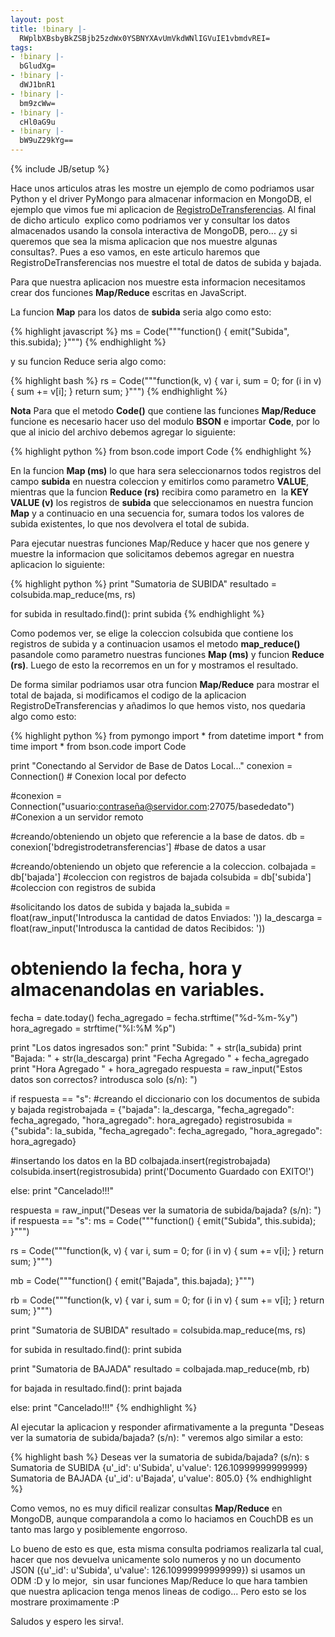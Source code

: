 ```yaml
---
layout: post
title: !binary |-
  RWplbXBsbyBkZSBjb25zdWx0YSBNYXAvUmVkdWNlIGVuIE1vbmdvREI=
tags:
- !binary |-
  bGludXg=
- !binary |-
  dWJ1bnR1
- !binary |-
  bm9zcWw=
- !binary |-
  cHl0aG9u
- !binary |-
  bW9uZ29kYg==
---
```

{% include JB/setup %}


Hace unos articulos atras les mostre un ejemplo de como podriamos usar Python y el driver PyMongo para almacenar informacion en MongoDB, el ejemplo que vimos fue mi aplicacion de <a href="http://blog.jam.net.ve/2011/01/10/almacenando-datos-en-mongodb-desde-python/">RegistroDeTransferencias</a>. Al final de dicho articulo  explico como podriamos ver y consultar los datos almacenados usando la consola interactiva de MongoDB, pero... ¿y si queremos que sea la misma aplicacion que nos muestre algunas consultas?. Pues a eso vamos, en este articulo haremos que RegistroDeTransferencias nos muestre el total de datos de subida y bajada.

Para que nuestra aplicacion nos muestre esta informacion necesitamos crear dos funciones <strong>Map/Reduce</strong> escritas en JavaScript.

La funcion <strong>Map</strong> para los datos de <strong>subida</strong> seria algo como esto:

{% highlight javascript %}
ms = Code("""function() {
 emit("Subida", this.subida);
 }""")
{% endhighlight %}

y su funcion Reduce seria algo como:

{% highlight bash %}
rs = Code("""function(k, v) {
 var i, sum = 0;
 for (i in v) {
 sum += v[i];
 }
 return sum;
 }""")
{% endhighlight %}

**Nota** Para que el metodo <strong>Code()</strong> que contiene las funciones <strong>Map/Reduce</strong> funcione es necesario hacer uso del modulo <strong>BSON</strong> e importar <strong>Code</strong>, por lo que al inicio del archivo debemos agregar lo siguiente:

{% highlight python %}
from bson.code import Code
{% endhighlight %}

En la funcion <strong>Map (ms)</strong> lo que hara sera seleccionarnos todos registros del campo <strong>subida</strong> en nuestra coleccion y emitirlos como parametro <strong>VALUE</strong>, mientras que la funcion <strong>Reduce (rs)</strong> recibira como parametro en  la <strong>KEY VALUE (v)</strong> los registros de <strong>subida</strong> que seleccionamos en nuestra funcion <strong>Map</strong> y a continuacio en una secuencia for, sumara todos los valores de subida existentes, lo que nos devolvera el total de subida.

Para ejecutar nuestras funciones Map/Reduce y hacer que nos genere y muestre la informacion que solicitamos debemos agregar en nuestra aplicacion lo siguiente:

{% highlight python %}
print "Sumatoria de SUBIDA"
resultado = colsubida.map_reduce(ms, rs)

for subida in resultado.find():
	print subida
{% endhighlight %}

Como podemos ver, se elige la coleccion colsubida que contiene los registros de subida y a continuacion usamos el metodo <strong>map_reduce()</strong> pasandole como parametro nuestras funciones <strong>Map (ms)</strong> y funcion <strong>Reduce (rs)</strong>. Luego de esto la recorremos en un for y mostramos el resultado.

De forma similar podriamos usar otra funcion <strong>Map/Reduce</strong> para mostrar el total de bajada, si modificamos el codigo de la aplicacion RegistroDeTransferencias y añadimos lo que hemos visto, nos quedaria algo como esto:

{% highlight python %}
from pymongo import *
from datetime import *
from time import *
from bson.code import Code

print "Conectando al Servidor de Base de Datos Local..."
conexion = Connection() # Conexion local por defecto

#conexion = Connection("usuario:contraseña@servidor.com:27075/basededato") #Conexion a un servidor remoto

#creando/obteniendo un objeto que referencie a la base de datos.
db = conexion['bdregistrodetransferencias'] #base de datos a usar

#creando/obteniendo un objeto que referencie a la coleccion.
colbajada = db['bajada'] #coleccion con registros de bajada
colsubida = db['subida'] #coleccion con registros de subida

#solicitando los datos de subida y bajada
la_subida = float(raw_input('Introdusca la cantidad de datos Enviados: '))
la_descarga = float(raw_input('Introdusca la cantidad de datos Recibidos: '))

# obteniendo la fecha, hora y almacenandolas en variables.
fecha = date.today()
fecha_agregado = fecha.strftime("%d-%m-%y")
hora_agregado = strftime("%I:%M %p")

print "Los datos ingresados son:"
print "Subida: " + str(la_subida)
print "Bajada: " + str(la_descarga)
print "Fecha Agregado " + fecha_agregado
print "Hora Agregado " + hora_agregado
respuesta = raw_input("Estos datos son correctos? introdusca solo (s/n): ")

if respuesta == "s":
#creando el diccionario con los documentos de subida y bajada
 registrobajada = {"bajada": la_descarga, "fecha_agregado": fecha_agregado, "hora_agregado": hora_agregado}
 registrosubida = {"subida": la_subida, "fecha_agregado": fecha_agregado, "hora_agregado": hora_agregado}

#insertando los datos en la BD
 colbajada.insert(registrobajada)
 colsubida.insert(registrosubida)
 print('Documento Guardado con EXITO!')

else:
 print "Cancelado!!!"

respuesta = raw_input("Deseas ver la sumatoria de subida/bajada? (s/n): ")
if respuesta == "s":
 ms = Code("""function() {
 emit("Subida", this.subida);
 }""")

 rs = Code("""function(k, v) {
 var i, sum = 0;
 for (i in v) {
 sum += v[i];
 }
 return sum;
 }""")

 mb = Code("""function() {
 emit("Bajada", this.bajada);
 }""")

 rb = Code("""function(k, v) {
 var i, sum = 0;
 for (i in v) {
 sum += v[i];
 }
 return sum;
 }""")

 print "Sumatoria de SUBIDA"
 resultado = colsubida.map_reduce(ms, rs)

 for subida in resultado.find():
 print subida

 print "Sumatoria de BAJADA"
 resultado = colbajada.map_reduce(mb, rb)

 for bajada in resultado.find():
 print bajada

else:
 print "Cancelado!!!"
{% endhighlight %}

Al ejecutar la aplicacion y responder afirmativamente a la pregunta "Deseas ver la sumatoria de subida/bajada? (s/n): " veremos algo similar a esto:

{% highlight bash %}
Deseas ver la sumatoria de subida/bajada? (s/n): s
Sumatoria de SUBIDA
{u'_id': u'Subida', u'value': 126.10999999999999}
Sumatoria de BAJADA
{u'_id': u'Bajada', u'value': 805.0}
{% endhighlight %}

Como vemos, no es muy dificil realizar consultas <strong>Map/Reduce</strong> en MongoDB, aunque comparandola a como lo haciamos en CouchDB es un tanto mas largo y posiblemente engorroso.

Lo bueno de esto es que, esta misma consulta podriamos realizarla tal cual, hacer que nos devuelva unicamente solo numeros y no un documento JSON ({u'_id': u'Subida', u'value': 126.10999999999999}) si usamos un ODM :D y lo mejor,  sin usar funciones Map/Reduce lo que hara tambien que nuestra aplicacion tenga menos lineas de codigo... Pero esto se los mostrare proximamente :P

Saludos y espero les sirva!.

